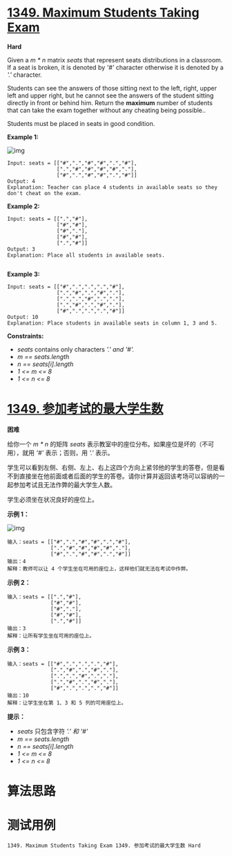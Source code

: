 # [1349. Maximum Students Taking Exam][enTitle]

**Hard**

Given a  *m * n*  matrix  *seats*  that represent seats distributions in a classroom. If a seat is broken, it is denoted by  *'#'*  character otherwise it is denoted by a  *'.'*  character.

Students can see the answers of those sitting next to the left, right, upper left and upper right, but he cannot see the answers of the student sitting directly in front or behind him. Return the **maximum** number of students that can take the exam together without any cheating being possible..

Students must be placed in seats in good condition.



**Example 1:** 

![img](https://assets.leetcode.com/uploads/2020/01/29/image.png)

```
Input: seats = [["#",".","#","#",".","#"],
                [".","#","#","#","#","."],
                ["#",".","#","#",".","#"]]
Output: 4
Explanation: Teacher can place 4 students in available seats so they don't cheat on the exam. 

```

**Example 2:** 

```
Input: seats = [[".","#"],
                ["#","#"],
                ["#","."],
                ["#","#"],
                [".","#"]]
Output: 3
Explanation: Place all students in available seats. 


```

**Example 3:** 

```
Input: seats = [["#",".",".",".","#"],
                [".","#",".","#","."],
                [".",".","#",".","."],
                [".","#",".","#","."],
                ["#",".",".",".","#"]]
Output: 10
Explanation: Place students in available seats in column 1, 3 and 5.

```



**Constraints:** 

-  *seats*  contains only characters  *'.' and*  *'#'.*  
-  *m == seats.length*  
-  *n == seats[i].length*  
-  *1 <= m <= 8*  
-  *1 <= n <= 8* 


# [1349. 参加考试的最大学生数][cnTitle]

**困难**

给你一个  *m * n*  的矩阵  *seats*  表示教室中的座位分布。如果座位是坏的（不可用），就用  *'#'*  表示；否则，用  *'.'*  表示。

学生可以看到左侧、右侧、左上、右上这四个方向上紧邻他的学生的答卷，但是看不到直接坐在他前面或者后面的学生的答卷。请你计算并返回该考场可以容纳的一起参加考试且无法作弊的最大学生人数。

学生必须坐在状况良好的座位上。



**示例 1：** 

![img](https://assets.leetcode-cn.com/aliyun-lc-upload/uploads/2020/02/09/image.png)

```
输入：seats = [["#",".","#","#",".","#"],
              [".","#","#","#","#","."],
              ["#",".","#","#",".","#"]]
输出：4
解释：教师可以让 4 个学生坐在可用的座位上，这样他们就无法在考试中作弊。 

```

**示例 2：** 

```
输入：seats = [[".","#"],
              ["#","#"],
              ["#","."],
              ["#","#"],
              [".","#"]]
输出：3
解释：让所有学生坐在可用的座位上。

```

**示例 3：** 

```
输入：seats = [["#",".",".",".","#"],
              [".","#",".","#","."],
              [".",".","#",".","."],
              [".","#",".","#","."],
              ["#",".",".",".","#"]]
输出：10
解释：让学生坐在第 1、3 和 5 列的可用座位上。

```



**提示：** 

-  *seats*  只包含字符  *'.' 和*  *'#'*  
-  *m == seats.length*  
-  *n == seats[i].length*  
-  *1 <= m <= 8*  
-  *1 <= n <= 8* 




# 算法思路

# 测试用例
```
1349. Maximum Students Taking Exam 1349. 参加考试的最大学生数 Hard
```

[enTitle]: https://leetcode.com/problems/maximum-students-taking-exam/
[cnTitle]: https://leetcode-cn.com/problems/maximum-students-taking-exam/
